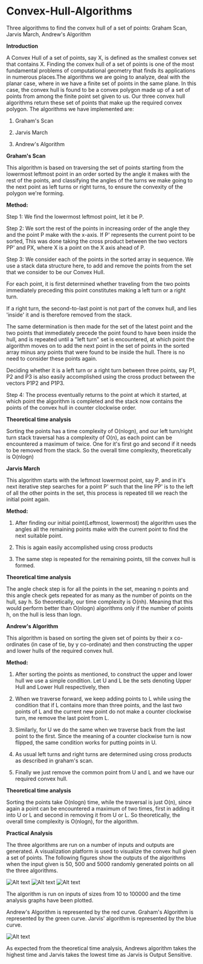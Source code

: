 # Convex-Hull-Algorithms
Three algorithms to find the convex hull of a set of points: Graham Scan, Jarvis March, Andrew's Algorithm

**Introduction**

A Convex Hull of a set of points, say X, is defined as the smallest convex set that contains X. 
Finding the convex hull of a set of points is one of the most fundamental problems of computational geometry that finds its applications in numerous places.The algorithms we are going to analyze, deal with the planar case, where in we have a finite set of points in the same plane. 
In this case, the convex hull is found to be a convex polygon made up of a set of points from among the finite point set given to us. Our three convex hull algorithms return these set of points that make up the required convex polygon. The algorithms we have implemented are:

1. Graham's Scan

2. Jarvis March 

3. Andrew's Algorithm

**Graham's Scan**

This algorithm is based on traversing the set of points starting from the lowermost leftmost point in an order sorted by the angle it makes with the rest of the points, and classifying the angles of the turns we make going to the next point as left turns or right turns, to ensure the convexity of the polygon we're forming.

**Method:**

Step 1: We find the lowermost leftmost point, let it be P.

Step 2: We sort the rest of the points in increasing order of the angle they and the point P make with the x-axis. If P' represents the current point to be sorted, This was done taking the cross product between the two vectors PP' and PX, where X is a point on the X axis ahead of P.

Step 3: We consider each of the points in the sorted array in sequence. We use a stack data structure here, to add and remove the points from the set that we consider to be our Convex Hull.

For each point, it is first determined whether traveling from the two points immediately preceding this point constitutes making a left turn or a right turn. 

If a right turn, the second-to-last point is not part of the convex hull, and lies 'inside' it and is therefore removed from the stack. 

The same determination is then made for the set of the latest point and the two points that immediately precede the point found to have been inside the hull, and is repeated until a "left turn" set is encountered, at which point the algorithm moves on to add the next point in the set of points in the sorted array minus any points that were found to be inside the hull. There is no need to consider these points again. 

Deciding whether it is a left turn or a right turn between three points, say P1, P2 and P3 is also easily accomplished using the cross product between the vectors P1P2 and P1P3.

Step 4: The process eventually returns to the point at which it started, at which point the algorithm is completed and the stack now contains the points of the convex hull in counter clockwise order.

**Theoretical time analysis**

Sorting the points has a time complexity of O(nlogn), and our left turn/right turn stack traversal has a complexity of O(n), as each point can be encountered a maximum of twice. One for it's first go and second if it needs to be removed from the stack. So the overall time complexity, theoretically is O(nlogn)

**Jarvis March**

This algorithm starts with the leftmost lowermost point, say P, and in it's next iterative step searches for a point P' such that the line PP' is to the left of all the other points in the set, this process is repeated till we reach the initial point again.

**Method:** 

1. After finding our initial point(Leftmost, lowermost) the algorithm uses the angles all the remaining points make with the current point to find the next suitable point.

2. This is again easily accomplished using cross products

3. The same step is repeated for the remaining points, till the convex hull is formed. 

**Theoretical time analysis** 

The angle check step is for all the points in the set, meaning n points and this angle check gets repeated for as many as the number of points on the hull, say h. So theoretically, our time complexity is O(nh). Meaning that this would perform better than O(nlogn) algorithms only if the number of points h, on the hull is less than logn.

**Andrew's Algorithm**

This algorithm is based on sorting the given set of points by their x co-ordinates (in case of tie, by y co-ordinate) and then constructing the upper and lower hulls of the required convex hull. 

**Method:** 

1. After sorting the points as mentioned, to construct the upper and lower hull we use a simple condition. Let U and L be the sets denoting Upper Hull and Lower Hull respectively, then 

2. When we traverse forward, we keep adding points to L while using the condition that if L contains more than three points, and the last two points of L and the current new point do not make a counter clockwise turn, me remove the last point from L. 

3. Similarly, for U we do the same when we traverse back from the last point to the first. Since the meaning of a counter clockwise turn is now flipped, the same condition works for putting points in U. 

4. As usual left turns and right turns are determined using cross products as described in graham's scan.

5. Finally we just remove the common point from U and L and we have our required convex hull. 

**Theoretical time analysis** 

Sorting the points take O(nlogn) time, while the traversal is just O(n), since again a point can be encountered a maximum of two times, first in adding it into U or L and second in removing it from U or L. So theoretically, the overall time complexity is O(nlogn), for the algorithm.

**Practical Analysis**

The three algorithms are run on a number of inputs and outputs are generated. A visualization platform is used to visualize the convex hull given a set of points. The following figures show the outputs of the algorithms when the input given is 50, 500 and 5000 randomly generated points on all the three algorithms.

![Alt text](50.PNG?raw=true "Title")
![Alt text](500.png?raw=true "Title")
![Alt text](5000.PNG?raw=true "Title")

The algorithm is run on inputs of sizes from 10 to 100000 and the time analysis graphs have been plotted.

Andrew's Algorithm is represented by the red curve. 
Graham's Algorithm is represented by the green curve. 
Jarvis' algorithm is represented by the blue curve. 

![Alt text](time.png?raw=true "Title")

As expected from the theoretical time analysis, Andrews algorithm takes the highest time and Jarvis takes the lowest time as Jarvis is Output Sensitive.


